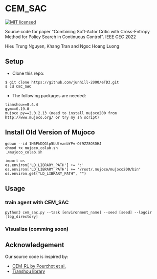 # CEM_SAC
[![MIT licensed](https://img.shields.io/badge/license-MIT-brightgreen.svg)](LICENSE.md)

Source code for paper "Combining Soft-Actor Critic with Cross-Entropy Method for Policy Search in Continuous Control". IEEE CEC 2022



Hieu Trung Nguyen, Khang Tran and Ngoc Hoang Luong
<!-- In IEEE CEC 2022. -->
## Setup
- Clone this repo: 
```
$ git clone https://github.com/junhill-2000/eTD3.git
$ cd CEC_SAC
```
- The following packages are needed:
```
tianshou==0.4.4
gym==0.19.0
mujoco_py==2.0.2.13 (need to install mujoco200 from http://www.mujoco.org/ or try my sh script)
```
## Install Old Version of Mujoco
```
gdown --id 1H6PkDQGlp5bUfvanbYPv-Of9ZZ8OSDHJ
chmod +x mujoco_colab.sh 
./mujoco_colab.sh

import os
os.environ['LD_LIBRARY_PATH'] += ':'
os.environ['LD_LIBRARY_PATH'] += '/root/.mujoco/mujoco200/bin'
os.environ.get("LD_LIBRARY_PATH", "")
```

## Usage

### train agent with CEM_SAC
```
python3 cem_sac.py --task [environment_name] --seed [seed] --logdir [log_directory]
```

### Visualize (comming soon)

## Acknowledgement
Our source code is inspired by:
- [CEM-RL by Pourchot et al.](https://github.com/apourchot/CEM-RL)
- [Tianshou library](https://github.com/thu-ml/tianshou/tree/master/examples/mujoco)
